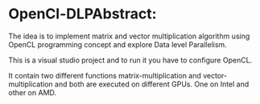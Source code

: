 # OpenCl-DLPAbstract:

The idea is to implement matrix and vector multiplication algorithm using OpenCL programming concept and explore Data level Parallelism.

This is a visual studio project and to run it you have to configure OpenCL.

It contain two different functions matrix-multiplication and vector-multiplication and both are executed on different GPUs.
One on Intel and other on AMD. 
 


